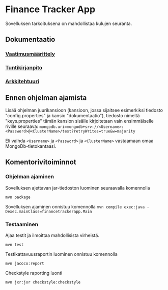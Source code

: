 # Finance Tracker App

Sovelluksen tarkoituksena on mahdollistaa kulujen seuranta.


## Dokumentaatio
### [Vaatimusmäärittely](https://github.com/iPegii/ot-harjoitustyo/blob/master/FinanceTrackerApp/dokumentaatio/vaatimusmaarittely.md)  
### [Tuntikirjanpito](https://github.com/iPegii/ot-harjoitustyo/blob/master/FinanceTrackerApp/dokumentaatio/tuntikirjanpito.md)

### [Arkkitehtuuri](https://github.com/iPegii/ot-harjoitustyo/blob/master/FinanceTrackerApp/dokumentaatio/arkkitehtuuri.md)


## Ennen ohjelman ajamista

Lisää ohjelman juurikansioon (kansioon, jossa sijaitsee esimerkiksi tiedosto "config.properties" ja kansio "dokumentaatio"), tiedosto nimeltä "keys.properties" tämän kansion sisälle kirjoitetaan vain ensimmäiselle riville seuraava: `mongodb.uri=mongodb+srv://<Username>:<Password>@<ClusterName>/test?retryWrites=true&w=majority`

Eli vaihda `<Username>` ja `<Password>` ja `<ClusterName>` vastaamaan omaa MongoDb-tietokantaasi. 

## Komentorivitoiminnot

### Ohjelman ajaminen

Sovelluksen ajettavan jar-tiedoston luominen seuraavalla komennolla

`mvn package`

Sovelluksen ajaminen onnistuu komennolla
`mvn compile exec:java -Dexec.mainClass=financetrackerapp.Main`

### Testaaminen
Ajaa testit ja ilmoittaa mahdollisista virheistä.

`mvn test`

Testikattavuusraportin luominen onnistuu komennolla

`mvn jacoco:report`

Checkstyle raporting luonti

`mvn jxr:jxr checkstyle:checkstyle`


